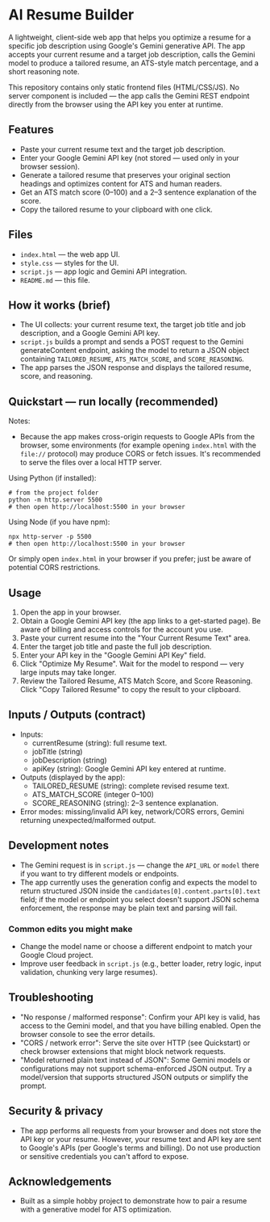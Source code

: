 # AI Resume Builder

A lightweight, client-side web app that helps you optimize a resume for a specific job description using Google's Gemini generative API. The app accepts your current resume and a target job description, calls the Gemini model to produce a tailored resume, an ATS-style match percentage, and a short reasoning note.

This repository contains only static frontend files (HTML/CSS/JS). No server component is included — the app calls the Gemini REST endpoint directly from the browser using the API key you enter at runtime.

## Features

- Paste your current resume text and the target job description.
- Enter your Google Gemini API key (not stored — used only in your browser session).
- Generate a tailored resume that preserves your original section headings and optimizes content for ATS and human readers.
- Get an ATS match score (0–100) and a 2–3 sentence explanation of the score.
- Copy the tailored resume to your clipboard with one click.

## Files

- `index.html` — the web app UI.
- `style.css` — styles for the UI.
- `script.js` — app logic and Gemini API integration.
- `README.md` — this file.

## How it works (brief)

- The UI collects: your current resume text, the target job title and job description, and a Google Gemini API key.
- `script.js` builds a prompt and sends a POST request to the Gemini generateContent endpoint, asking the model to return a JSON object containing `TAILORED_RESUME`, `ATS_MATCH_SCORE`, and `SCORE_REASONING`.
- The app parses the JSON response and displays the tailored resume, score, and reasoning.

## Quickstart — run locally (recommended)

Notes:

- Because the app makes cross-origin requests to Google APIs from the browser, some environments (for example opening `index.html` with the `file://` protocol) may produce CORS or fetch issues. It's recommended to serve the files over a local HTTP server.

Using Python (if installed):

```pwsh
# from the project folder
python -m http.server 5500
# then open http://localhost:5500 in your browser
```

Using Node (if you have npm):

```pwsh
npx http-server -p 5500
# then open http://localhost:5500 in your browser
```

Or simply open `index.html` in your browser if you prefer; just be aware of potential CORS restrictions.

## Usage

1. Open the app in your browser.
2. Obtain a Google Gemini API key (the app links to a get-started page). Be aware of billing and access controls for the account you use.
3. Paste your current resume into the "Your Current Resume Text" area.
4. Enter the target job title and paste the full job description.
5. Enter your API key in the "Google Gemini API Key" field.
6. Click "Optimize My Resume". Wait for the model to respond — very large inputs may take longer.
7. Review the Tailored Resume, ATS Match Score, and Score Reasoning. Click "Copy Tailored Resume" to copy the result to your clipboard.

## Inputs / Outputs (contract)

- Inputs:
	- currentResume (string): full resume text.
	- jobTitle (string)
	- jobDescription (string)
	- apiKey (string): Google Gemini API key entered at runtime.
- Outputs (displayed by the app):
	- TAILORED_RESUME (string): complete revised resume text.
	- ATS_MATCH_SCORE (integer 0–100)
	- SCORE_REASONING (string): 2–3 sentence explanation.
- Error modes: missing/invalid API key, network/CORS errors, Gemini returning unexpected/malformed output.

## Development notes

- The Gemini request is in `script.js` — change the `API_URL` or `model` there if you want to try different models or endpoints.
- The app currently uses the generation config and expects the model to return structured JSON inside the `candidates[0].content.parts[0].text` field; if the model or endpoint you select doesn't support JSON schema enforcement, the response may be plain text and parsing will fail.

### Common edits you might make

- Change the model name or choose a different endpoint to match your Google Cloud project.
- Improve user feedback in `script.js` (e.g., better loader, retry logic, input validation, chunking very large resumes).

## Troubleshooting

- "No response / malformed response": Confirm your API key is valid, has access to the Gemini model, and that you have billing enabled. Open the browser console to see the error details.
- "CORS / network error": Serve the site over HTTP (see Quickstart) or check browser extensions that might block network requests.
- "Model returned plain text instead of JSON": Some Gemini models or configurations may not support schema-enforced JSON output. Try a model/version that supports structured JSON outputs or simplify the prompt.

## Security & privacy

- The app performs all requests from your browser and does not store the API key or your resume. However, your resume text and API key are sent to Google's APIs (per Google's terms and billing). Do not use production or sensitive credentials you can't afford to expose.


## Acknowledgements

- Built as a simple hobby project to demonstrate how to pair a resume with a generative model for ATS optimization.


